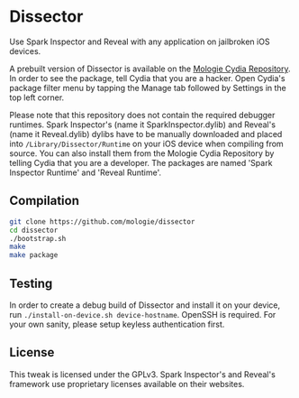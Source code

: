 Dissector
=========

Use Spark Inspector and Reveal with any application on jailbroken iOS devices.

A prebuilt version of Dissector is available on the [Mologie Cydia Repository](http://cydia.mologie.com/). In order to see the package, tell Cydia that you are a hacker. Open Cydia's package filter menu by tapping the Manage tab followed by Settings in the top left corner.

Please note that this repository does not contain the required debugger runtimes. Spark Inspector's (name it SparkInspector.dylib) and Reveal's (name it Reveal.dylib) dylibs have to be manually downloaded and placed into `/Library/Dissector/Runtime` on your iOS device when compiling from source. You can also install them from the Mologie Cydia Repository by telling Cydia that you are a developer. The packages are named 'Spark Inspector Runtime' and 'Reveal Runtime'.

## Compilation
```sh
git clone https://github.com/mologie/dissector
cd dissector
./bootstrap.sh
make
make package
```

## Testing
In order to create a debug build of Dissector and install it on your device, run `./install-on-device.sh device-hostname`. OpenSSH is required. For your own sanity, please setup keyless authentication first.

## License
This tweak is licensed under the GPLv3. Spark Inspector's and Reveal's framework use proprietary licenses available on their websites.
